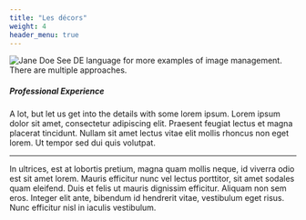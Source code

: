 ```yaml
---
title: "Les décors"
weight: 4
header_menu: true
---
```


<!-- 
Neither embedded figure shortcode, nor Markdown hook were able to render image from asset. 
You would have to .Resouces.GetMatch via custom shortcode.
![Jane Doe](/images/asset-happy-ethnic-woman-sitting-at-table-with-laptop-3769021.jpg) 
-->
![Jane Doe](/images/static-happy-ethnic-woman-sitting-at-table-with-laptop-3769021.jpg)
See DE language for more examples of image management. There are multiple approaches.

##### Professional Experience

A lot, but let us get into the details with some lorem ipsum. Lorem ipsum dolor sit amet, consectetur adipiscing elit. Praesent feugiat lectus et magna placerat tincidunt. Nullam sit amet lectus vitae elit mollis rhoncus non eget lorem. Ut tempor sed dui quis volutpat.

----

In ultrices, est at lobortis pretium, magna quam mollis neque, id viverra odio est sit amet lorem. Mauris efficitur nunc vel lectus porttitor, sit amet sodales quam eleifend. Duis et felis ut mauris dignissim efficitur. Aliquam non sem eros. Integer elit ante, bibendum id hendrerit vitae, vestibulum eget risus. Nunc efficitur nisl in iaculis vestibulum.
